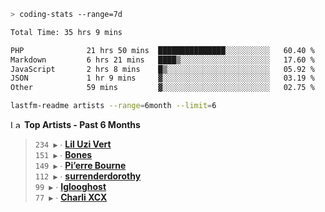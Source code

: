 ```zsh
> coding-stats --range=7d
```

<!--START_SECTION:waka-->

```txt
Total Time: 35 hrs 9 mins

PHP              21 hrs 50 mins  ███████████████░░░░░░░░░░   60.40 %
Markdown         6 hrs 21 mins   ████▒░░░░░░░░░░░░░░░░░░░░   17.60 %
JavaScript       2 hrs 8 mins    █▒░░░░░░░░░░░░░░░░░░░░░░░   05.92 %
JSON             1 hr 9 mins     ▓░░░░░░░░░░░░░░░░░░░░░░░░   03.19 %
Other            59 mins         ▓░░░░░░░░░░░░░░░░░░░░░░░░   02.75 %
```

<!--END_SECTION:waka-->

```zsh
lastfm-readme artists --range=6month --limit=6
```

<!--START_LASTFM_ARTISTS:{"period": "6month", "rows": 6}-->
<a href="https://last.fm" target="_blank"><img src="https://user-images.githubusercontent.com/17434202/215290617-e793598d-d7c9-428f-9975-156db1ba89cc.svg" alt="Last.fm Logo" width="18" height="13"/></a> **Top Artists - Past 6 Months**

> `234 ▶️` ∙ **[Lil Uzi Vert](https://www.last.fm/music/Lil+Uzi+Vert)**<br/>
> `151 ▶️` ∙ **[Bones](https://www.last.fm/music/Bones)**<br/>
> `149 ▶️` ∙ **[Pi’erre Bourne](https://www.last.fm/music/Pi%E2%80%99erre+Bourne)**<br/>
> `112 ▶️` ∙ **[surrenderdorothy](https://www.last.fm/music/surrenderdorothy)**<br/>
> `99 ▶️` ∙ **[Iglooghost](https://www.last.fm/music/Iglooghost)**<br/>
> `77 ▶️` ∙ **[Charli XCX](https://www.last.fm/music/Charli+XCX)**<br/>
<!--END_LASTFM_ARTISTS-->
